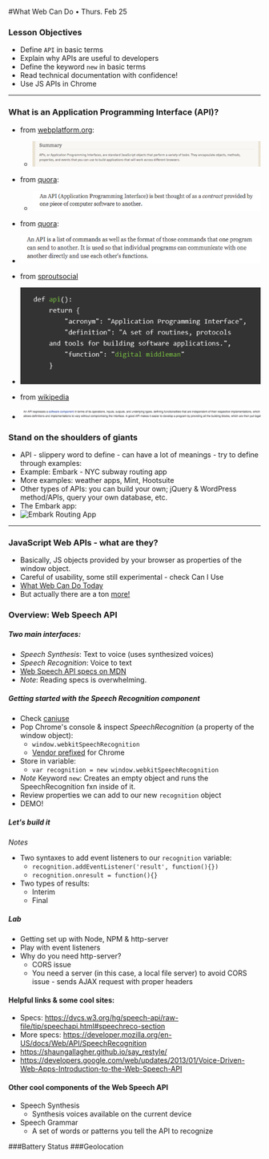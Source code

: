 #What Web Can Do • Thurs. Feb 25

### Lesson Objectives
- Define `API` in basic terms
- Explain why APIs are useful to developers
- Define the keyword `new` in basic terms
- Read technical documentation with confidence!
- Use JS APIs in Chrome
---

### What is an Application Programming Interface (API)?
- from [webplatform.org](https://docs.webplatform.org/wiki/apis):
  - ![JS API](demo/img/apiDef1.png)

- from [quora](https://www.quora.com/What-is-an-API-4):
  - ![API](demo/img/apiDef2.png)

- from [quora](https://www.quora.com/What-is-an-API-4):
 - ![API](demo/img/apiDef3quora.png)

- from [sproutsocial](http://sproutsocial.com/insights/what-is-an-api/)  
 - ![API](demo/img/apiDef5.png)

- from [wikipedia](https://en.wikipedia.org/wiki/Application_programming_interface)
 - ![API](demo/img/apiDef4Wiki.png)

### Stand on the shoulders of giants  
- API - slippery word to define - can have a lot of meanings - try to define through examples:
- Example: Embark - NYC subway routing app
- More examples: weather apps, Mint, Hootsuite
- Other types of APIs: you can build your own; jQuery & WordPress method/APIs, query your own database, etc.
- The Embark app:
- ![Embark Routing App](http://www.iphoneappsfinder.com/wp-content/uploads/2013/01/embark-app.png)

---
### JavaScript Web APIs - what are they?
- Basically, JS objects provided by your browser as properties of the window object.
- Careful of usability, some still experimental - check Can I Use
- [What Web Can Do Today](https://whatwebcando.today)
- But actually there are a ton [more!](https://developer.mozilla.org/en-US/docs/Web/API)

### Overview: Web Speech API
##### Two main interfaces:
- *Speech Synthesis*: Text to voice (uses synthesized voices)
- *Speech Recognition*: Voice to text
- [Web Speech API specs on MDN](https://developer.mozilla.org/en-US/docs/Web/API/Web_Speech_API)
- *Note*: Reading specs is overwhelming.

##### Getting started with the Speech Recognition component
- Check [caniuse](http://caniuse.com/#feat=speech-recognition)
- Pop Chrome's console & inspect *SpeechRecognition* (a property of the window object):
  - `window.webkitSpeechRecognition`
  - [Vendor prefixed](https://developer.mozilla.org/en-US/docs/Glossary/Vendor_Prefix) for Chrome
- Store in variable:
  - `var recognition = new window.webkitSpeechRecognition`
- *Note* Keyword `new`: Creates an empty object and runs the SpeechRecognition fxn inside of it.
- Review properties we can add to our new `recognition` object
- DEMO!

##### Let's build it
*Notes*
- Two syntaxes to add event listeners to our `recognition` variable:
  - `recognition.addEventListener('result', function(){})`
  - `recognition.onresult = function(){}`
- Two types of results:
  - Interim
  - Final

##### Lab
- Getting set up with Node, NPM & http-server
- Play with event listeners
- Why do you need http-server?
  - CORS issue
  - You need a server (in this case, a local file server) to avoid CORS issue - sends AJAX request with proper headers 

#### Helpful links & some cool sites:
- Specs: https://dvcs.w3.org/hg/speech-api/raw-file/tip/speechapi.html#speechreco-section
- More specs: https://developer.mozilla.org/en-US/docs/Web/API/SpeechRecognition
- https://shaungallagher.github.io/say_restyle/
- https://developers.google.com/web/updates/2013/01/Voice-Driven-Web-Apps-Introduction-to-the-Web-Speech-API

#### Other cool components of the Web Speech API
- Speech Synthesis
  - Synthesis voices available on the current device
- Speech Grammar
  - A set of words or patterns you tell the API to recognize




###Battery Status
###Geolocation
